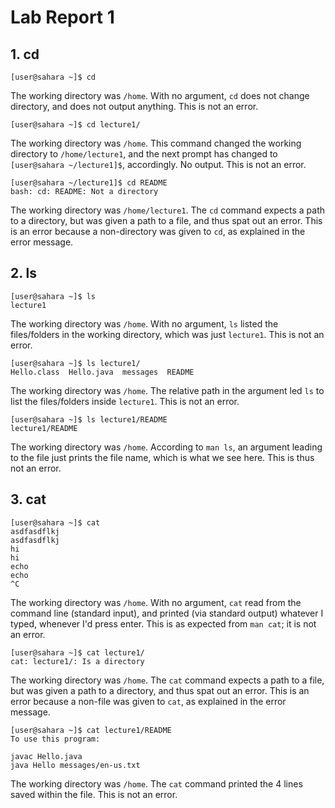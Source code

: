# Lab Report 1
## 1. cd
```
[user@sahara ~]$ cd
```
The working directory was `/home`. With no argument, `cd` does not change directory, and does not
output anything.
This is not an error.
```
[user@sahara ~]$ cd lecture1/
```
The working directory was `/home`. This command changed the working directory to `/home/lecture1`, 
and the next prompt has changed to `[user@sahara ~/lecture1]$`, accordingly. No output.
This is not an error.
```
[user@sahara ~/lecture1]$ cd README 
bash: cd: README: Not a directory
```
The working directory was `/home/lecture1`. The `cd` command expects a path to a directory, but was
given a path to a file, and thus spat out an error.
This is an error because a non-directory was given to `cd`, as explained in the error message.

## 2. ls
```
[user@sahara ~]$ ls
lecture1
```
The working directory was `/home`. With no argument, `ls` listed the files/folders in the working 
directory, which was just `lecture1`. This is not an error.
```
[user@sahara ~]$ ls lecture1/
Hello.class  Hello.java  messages  README
```
The working directory was `/home`. The relative path in the argument led `ls` to list
the files/folders inside `lecture1`. 
This is not an error.
```
[user@sahara ~]$ ls lecture1/README 
lecture1/README
```
The working directory was `/home`. According to `man ls`, an argument leading to the file just prints
the file name, which is what we see here.
This is thus not an error.

## 3. cat
```
[user@sahara ~]$ cat
asdfasdflkj
asdfasdflkj
hi
hi
echo    
echo
^C
```
The working directory was `/home`. With no argument, `cat` read from the command line (standard input),
and printed (via standard output) whatever I typed, whenever I'd press enter. 
This is as expected from `man cat`; it is not an error.
```
[user@sahara ~]$ cat lecture1/
cat: lecture1/: Is a directory
```
The working directory was `/home`. The `cat` command expects a path to a file, but was
given a path to a directory, and thus spat out an error.
This is an error because a non-file was given to `cat`, as explained in the error message.
```
[user@sahara ~]$ cat lecture1/README
To use this program:

javac Hello.java
java Hello messages/en-us.txt
```
The working directory was `/home`. The `cat` command printed the 4 lines saved within the file.
This is not an error.

